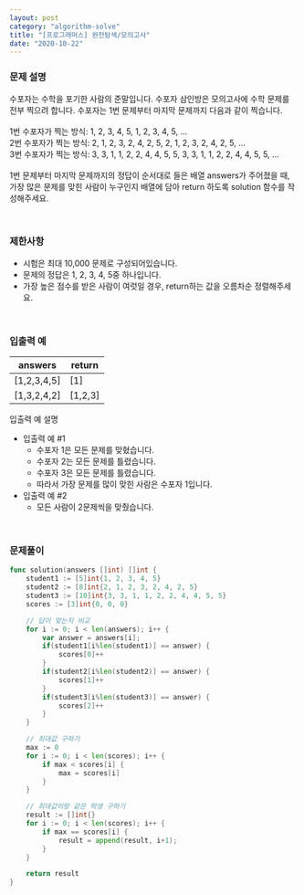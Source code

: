 ```yaml
---
layout: post
category: "algorithm-solve"
title: "[프로그래머스] 완전탐색/모의고사"
date: "2020-10-22"
---
```


### 문제 설명
수포자는 수학을 포기한 사람의 준말입니다. 수포자 삼인방은 모의고사에 수학 문제를 전부 찍으려 합니다. 수포자는 1번 문제부터 마지막 문제까지 다음과 같이 찍습니다.<br>
<br>
1번 수포자가 찍는 방식: 1, 2, 3, 4, 5, 1, 2, 3, 4, 5, ...<br>
2번 수포자가 찍는 방식: 2, 1, 2, 3, 2, 4, 2, 5, 2, 1, 2, 3, 2, 4, 2, 5, ...<br>
3번 수포자가 찍는 방식: 3, 3, 1, 1, 2, 2, 4, 4, 5, 5, 3, 3, 1, 1, 2, 2, 4, 4, 5, 5, ...<br>
<br>
1번 문제부터 마지막 문제까지의 정답이 순서대로 들은 배열 answers가 주어졌을 때, 가장 많은 문제를 맞힌 사람이 누구인지 배열에 담아 return 하도록 solution 함수를 작성해주세요.

<br>

### 제한사항
- 시험은 최대 10,000 문제로 구성되어있습니다.
- 문제의 정답은 1, 2, 3, 4, 5중 하나입니다.
- 가장 높은 점수를 받은 사람이 여럿일 경우, return하는 값을 오름차순 정렬해주세요.

<br>

### 입출력 예

|answers|return|
|---|---|
|[1,2,3,4,5]|[1]|
|[1,3,2,4,2]|[1,2,3]|

입출력 예 설명<br>
- 입출력 예 #1
  - 수포자 1은 모든 문제를 맞혔습니다.
  - 수포자 2는 모든 문제를 틀렸습니다.
  - 수포자 3은 모든 문제를 틀렸습니다.
  - 따라서 가장 문제를 많이 맞힌 사람은 수포자 1입니다.
- 입출력 예 #2
  - 모든 사람이 2문제씩을 맞췄습니다.

<br>

### 문제풀이

```go
func solution(answers []int) []int {
	student1 := [5]int{1, 2, 3, 4, 5}
	student2 := [8]int{2, 1, 2, 3, 2, 4, 2, 5}
	student3 := [10]int{3, 3, 1, 1, 2, 2, 4, 4, 5, 5}
	scores := [3]int{0, 0, 0}

	// 답이 맞는지 비교
	for i := 0; i < len(answers); i++ {
		var answer = answers[i];
		if(student1[i%len(student1)] == answer) {
			scores[0]++
		}
		if(student2[i%len(student2)] == answer) {
			scores[1]++
		}
		if(student3[i%len(student3)] == answer) {
			scores[2]++
		}
	}

	// 최대값 구하기
	max := 0
	for i := 0; i < len(scores); i++ {
		if max < scores[i] {
			max = scores[i]
		}		
	}

	// 최대값이랑 같은 학생 구하기
	result := []int{}
	for i := 0; i < len(scores); i++ {
		if max == scores[i] {
			result = append(result, i+1);
		}		
	}

    return result
}
```